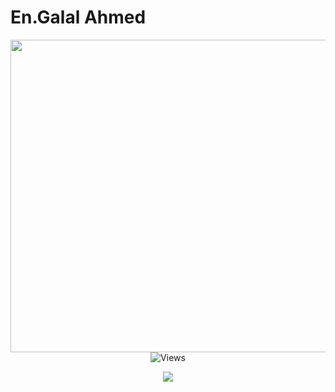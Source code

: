 # En.Galal Ahmed

<div align="center">
  <img src="https://media.giphy.com/media/Yqiw4XZ1LhMRRCL2ZO/giphy.gif" width="700" height="500"/>
  <img src="https://komarev.com/ghpvc/?username=Galal-20&style=flat-square&color=blue" center="true" alt="Views"/>
</div>

<p align="center">
  <img src="https://readme-typing-svg.demolab.com/?lines=I+am+a+Software+Engineer;&font=Fira%20Code&center=true&size=40&width=700&height=200&duration=4000&pause=1000">
</p>




<!--

Here are some ideas to get you started:

- 🔭 I’m currently working on ...
- 🌱 I’m currently learning ...
- 👯 I’m looking to collaborate on ...
- 🤔 I’m looking for help with ...
- 💬 Ask me about ...
- 📫 How to reach me: ...
- 😄 Pronouns: ...
- ⚡ Fun fact: ...
-->
